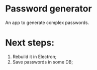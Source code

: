 # Password generator
An app to generate complex passwords.

# Next steps:
1. Rebuild it in Electron;
2. Save passwords in some DB;
